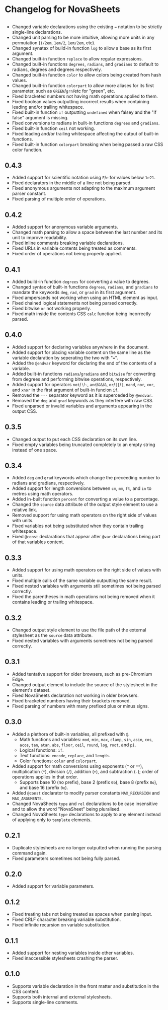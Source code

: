 # Changelog for NovaSheets

## 
- Changed variable declarations using the existing `=` notation to be strictly single-line declarations.
- Changed unit parsing to be more intuitive, allowing more units in any permutation (`1/2em`, `1em/2`, `1em/2em`, etc).
- Changed synatax of build-in function `log` to allow a base as its first argument.
- Changed built-in function `replace` to allow regular expressions.
- Changed built-in functions `degrees`, `radians`, and `gradians` to default to radians, degrees and degrees respectively.
- Changed built-in function `color` to allow colors being created from hash values.
- Changed built-in function `colorpart` to allow more aliases for its first parameter, such as `GREEN`/`grn`/etc for "green", etc.
- Fixed bracketed numbers not having math operations applied to them.
- Fixed boolean values outputting incorrect results when containing leading and/or trailing whitespace.
- Fixed built-in function `if` outputting `undefined` when falsey and the "if false" argument is missing.
- Fixed conversions to radians in built-in functions `degrees` and `gradians`.
- Fixed built-in function `ceil` not working.
- Fixed leading and/or trailing whitespace affecting the output of built-in functions.
- Fixed built-in function `colorpart` breaking when being passed a raw CSS color function.

## 0.4.3
- Added support for scientific notation using `E`/`e` for values below `1e21`.
- Fixed declarators in the middle of a line not being parsed.
- Fixed anonymous arguments not adapting to the maximum argument parser constant.
- Fixed parsing of multiple order of operations.

## 0.4.2
- Added support for anonymous variable arguments.
- Changed math parsing to allow a space between the last number and its unit to improve readability.
- Fixed inline comments breaking variable declarations.
- Fixed URLs in variable contents being treated as comments.
- Fixed order of operations not being properly applied.

## 0.4.1
- Added build-in function `degrees` for converting a value to degrees.
- Changed syntax of built-in functions `degrees`, `radians`, and `gradians` to mandate the keywords `deg`, `rad`, or `grad` in its first argument.
- Fixed ampersands not working when using an HTML element as input.
- Fixed chained logical statements not being parsed correctly.
- Fixed bitwise `or` not working properly.
- Fixed math inside the contents CSS `calc` function being incorrectly parsed.

## 0.4.0
- Added support for declaring variables anywhere in the document.
- Added support for placing variable content on the same line as the variable declaration by seperating the two with "`=`".
- Added the `@endvar` keyword for declaring the end of the contents of a variable.
- Added built-in functions `radians`/`gradians` and `bitwise` for converting from degrees and performing bitwise operations, respectively.
- Added support for operators `not`/`!`/`~`, `and`/`&&`/`&`, `or`/`||`/`|`, `nand`, `nor`, `xor`, and `xnor` in the first argument of built-in funcion `if`.
- Removed the `---` separator keyword as it is superceded by `@endvar`.
- Removed the `deg` and `grad` keywords as they interfere with raw CSS.
- Fixed unparsed or invalid variables and arguments appearing in the output CSS.

## 0.3.5
- Changed output to put each CSS declaration on its own line.
- Fixed empty variables being truncated completely to an empty string instead of one space.

## 0.3.4
- Added `deg` and `grad` keywords which change the preceeding number to radians and gradians, respectively.
- Added support for length conversions between `cm`, `mm`, `ft`, and `in` to metres using math operators.
- Added in-built function `percent` for converting a value to a percentage.
- Changed the `source` data attribute of the output style element to use a relative link.
- Removed support for using math operators on the right side of values with units.
- Fixed variables not being substituted when they contain trailing whitespace.
- Fixed `@const` declarations that appear after `@var` declarations being part of that variables content.

## 0.3.3
- Added support for using math operators on the right side of values with units.
- Fixed multiple calls of the same variable outputting the same result.
- Fixed nested variables with arguments still sometimes not being parsed correctly.
- Fixed the parentheses in math operations not being removed when it contains leading or trailing whitespace.

## 0.3.2
- Changed output style element to use the file path of the external stylesheet as the `source` data attribute.
- Fixed nested variables with arguments sometimes not being parsed correctly.

## 0.3.1
- Added tentative support for older browsers, such as pre-Chromium Edge.
- Changed output element to include the source of the stylesheet in the element's dataset.
- Fixed NovaSheets declaration not working in older browsers.
- Fixed bracketed numbers having their brackets removed.
- Fixed parsing of numbers with many prefixed plus or minus signs.

## 0.3.0
- Added a plethora of built-in variables, all prefixed with `@`.
  - Math functions and variables: `mod`, `min`, `max`, `clamp`, `sin`, `asin`, `cos`, `acos`, `tan`, `atan`, `abs`, `floor`, `ceil`, `round`, `log`, `root`, and `pi`.
  - Logical functions: `if`.
  - Text functions: `encode`, `replace`, and `length`.
  - Color functions: `color` and `colorpart`.
- Added support for math conversions using exponents (`^` or `**`), multiplication (`*`), division (`/`), addition (`+`), and subtraction (`-`); order of operations applies in that order.
  - Supports base 10 (no prefix), base 2 (prefix `0b`), base 8 (prefix `0o`), and base 16 (prefix `0x`).
- Added `@const` declarator to modify parser constants `MAX_RECURSION` and `MAX_ARGUMENTS`.
- Changed NovaSheets `type` and `rel` declarations to be case insensitive and to allow the word "NovaSheet" being pluralised.
- Changed NovaSheets `type` declarations to apply to any element instead of applying only to `template` elements.

## 0.2.1
- Duplicate stylesheets are no longer outputted when running the parsing command again.
- Fixed parameters sometimes not being fully parsed.

## 0.2.0
- Added support for variable parameters.

## 0.1.2
- Fixed treating tabs not being treated as spaces when parsing input.
- Fixed CRLF character breaking variable substitution.
- Fixed infinite recursion on variable substitution.

## 0.1.1
- Added support for nesting variables inside other variables.
- Fixed inaccessible stylesheets crashing the parser.

## 0.1.0
- Supports variable declaration in the front matter and substitution in the CSS content.
- Supports both internal and external stylesheets.
- Supports single-line comments.